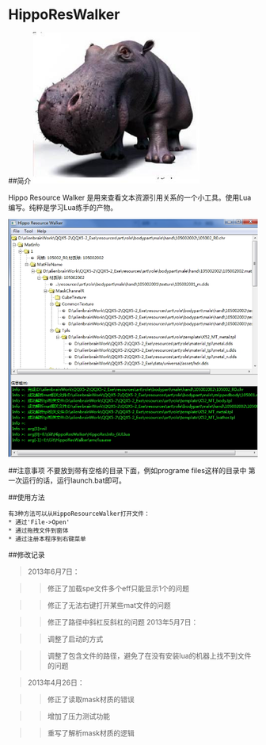 HippoResWalker
==============

##简介
![](https://github.com/sssa2000/HippoResWalker/blob/master/screenshot/hippo.jpg?raw=true)

Hippo Resource Walker 是用来查看文本资源引用关系的一个小工具。使用Lua编写。纯粹是学习Lua练手的产物。
	
![](https://github.com/sssa2000/HippoResWalker/blob/master/screenshot/2.jpg?raw=true)

##注意事项
	不要放到带有空格的目录下面，例如programe files这样的目录中
	第一次运行的话，运行launch.bat即可。
	
##使用方法
	
	有3种方法可以从HippoResourceWalker打开文件：
	* 通过'File->Open'
	* 通过拖拽文件到窗体
	* 通过注册本程序到右键菜单

##修改记录
> 2013年6月7日：

>>	修正了加载spe文件多个eff只能显示1个的问题

>>	修正了无法右键打开某些mat文件的问题

>>  修正了路径中斜杠反斜杠的问题
> 2013年5月7日：

>>	调整了启动的方式

>>	调整了包含文件的路径，避免了在没有安装lua的机器上找不到文件的问题

> 2013年4月26日：

>> 	修正了读取mask材质的错误

>> 	增加了压力测试功能

>> 	重写了解析mask材质的逻辑
> 
